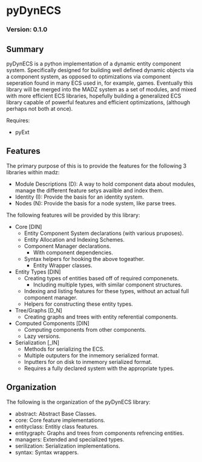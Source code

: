 pyDynECS
==================

### Version: 0.1.0

Summary
------------------

pyDynECS is a python implementation of a dynamic entity component system. Specifically designed for building well defined dynamic objects via a component system, as opposed to optimizations via component seperation found in many ECS used in, for example, games. Eventually this library will be merged into the MADZ system as a set of modules, and mixed with more efficient ECS libraries, hopefully building a generalized ECS library capable of powerful features and efficient optimizations, (although perhaps not both at once).

Requires:
* pyExt

Features
------------------

The primary purpose of this is to provide the features for the following 3 libraries within madz:

* Module Descriptions (D): A way to hold component data about modules, manage the different feature setys availble and index them.
* Identity (I): Provide the basis for an identity system.
* Nodes (N): Provide the basis for a node system, like parse trees.

The following features will be provided by this library:

* Core [DIN]
    * Entity Component System declarations (with various pruposes).
    * Entity Allocation and Indexing Schemes.
    * Component Manager declarations.
        * With component dependencies.
    * Syntax helpers for hooking the above togeather.
        * Entity Wrapper classes.
* Entity Types [DIN]
    * Creating types of entities based off of required componenets.
        * Including multiple types, with similar component structures.
    * Indexing and listing features for these types, without an actual full component manager.
    * Helpers for constructing these entity types.
* Tree/Graphs [D_N]
    * Creating graphs and trees with entity referential components.
* Computed Components [DIN]
    * Computing components from other components.
    * Lazy versions.
* Serialization [_IN]
    * Methods for serializing the ECS.
    * Multiple outputers for the inmemory serialized format.
    * Inputters for on disk to inmemory serialized format.
    * Requires a fully declared system with the appropriate types.

Organization
------------------

The following is the organization of the pyDynECS library:

* abstract: Abstract Base Classes.
* core: Core feature implementations.
* entityclass: Entitiy class features.
* entitygraph: Graphs and trees from components refrencing entities.
* managers: Extended and specialized types.
* serilization: Serialization implementations.
* syntax: Syntax wrappers.
